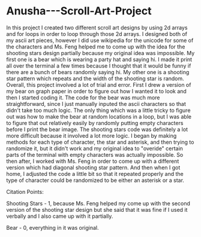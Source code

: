 # Anusha---Scroll-Art-Project

  In this project I created two different scroll art designs by using 2d arrays and for loops in order to loop through those 2d arrays. I designed both of my ascii art pieces, however I did use wikipedia for the unicode for some of the characters and Ms. Feng helped me to come up with the idea for the shooting stars design partially because my original idea was impossible. My first one is a bear which is wearing a party hat and saying hi. I made it print all over the terminal a few times because I thought that it would be funny if there are a bunch of bears randomly saying hi. My other one is a shooting star pattern which repeats and the width of the shooting star is random.
  Overall, this project involved a lot of trial and error. First I drew a version of my bear on graph paper in order to figure out how I wanted it to look and then I started coding it. The code for the bear was much more straightforward, since I just manually inputed the ascii characters so that didn't take too much logic. The only thing which was a little tricky to figure out was how to make the bear at random locations in a loop, but I was able to figure that out relatively easily by randomly putting empty characters before I print the bear image. The shooting stars code was definitely a lot more difficult because it involved a lot more logic. I began by making methods for each type of character, the star and asterisk, and then trying to randomize it, but it didn't work and my original idea to "overide" certain parts of the terminal with empty characters was actually impossible. So then after, I worked with Ms. Feng in order to come up with a different version which had diagonal shooting star pattern. And then when I got home, I adjusted the code a little bit so that it repeated properly and the type of character could be randomized to be either an asterisk or a star.

  Citation Points:

  Shooting Stars - 1, because Ms. Feng helped my come up with the second version of the shooting star     design but she said that it was fine if I used it verbally and I also came up with it partially.

  Bear - 0, everything in it was original.
